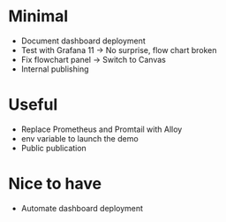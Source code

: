 # Minimal
- Document dashboard deployment
- Test with Grafana 11 -> No surprise, flow chart broken
- Fix flowchart panel -> Switch to Canvas
- Internal publishing

# Useful
- Replace Prometheus and Promtail with Alloy
- env variable to launch the demo
- Public publication

# Nice to have
- Automate dashboard deployment